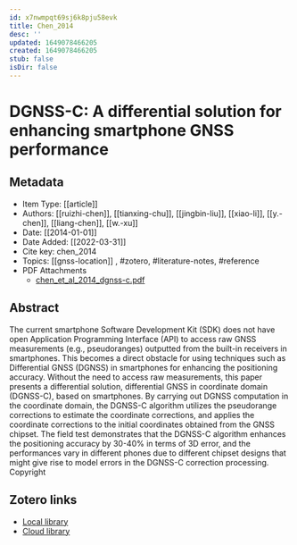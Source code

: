 ```yaml
---
id: x7nwmpqt69sj6k8pju58evk
title: Chen_2014
desc: ''
updated: 1649078466205
created: 1649078466205
stub: false
isDir: false
---
```

# DGNSS-C: A differential solution for enhancing smartphone GNSS performance

## Metadata

* Item Type: [[article]]
* Authors: [[ruizhi-chen]], [[tianxing-chu]], [[jingbin-liu]], [[xiao-li]], [[y.-chen]], [[liang-chen]], [[w.-xu]]
* Date: [[2014-01-01]]
* Date Added: [[2022-03-31]]
* Cite key: chen_2014
* Topics: [[gnss-location]]
, #zotero, #literature-notes, #reference
* PDF Attachments
	- [chen_et_al_2014_dgnss-c.pdf](zotero://open-pdf/library/items/ZRBS2LUA)

## Abstract

The current smartphone Software Development Kit (SDK) does not have open Application Programming Interface (API) to access raw GNSS measurements (e.g., pseudoranges) outputted from the built-in receivers in smartphones. This becomes a direct obstacle for using techniques such as Differential GNSS (DGNSS) in smartphones for enhancing the positioning accuracy. Without the need to access raw measurements, this paper presents a differential solution, differential GNSS in coordinate domain (DGNSS-C), based on smartphones. By carrying out DGNSS computation in the coordinate domain, the DGNSS-C algorithm utilizes the pseudorange corrections to estimate the coordinate corrections, and applies the coordinate corrections to the initial coordinates obtained from the GNSS chipset. The field test demonstrates that the DGNSS-C algorithm enhances the positioning accuracy by 30-40% in terms of 3D error, and the performances vary in different phones due to different chipset designs that might give rise to model errors in the DGNSS-C correction processing. Copyright


##  Zotero links
* [Local library](zotero://select/items/3_IB7UXY2E)
* [Cloud library](http://zotero.org/groups/4613367/items/IB7UXY2E)

